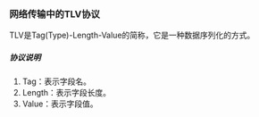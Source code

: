 ### 网络传输中的TLV协议

TLV是Tag(Type)-Length-Value的简称，它是一种数据序列化的方式。

##### 协议说明
1. Tag：表示字段名。
2. Length：表示字段长度。
3. Value：表示字段值。